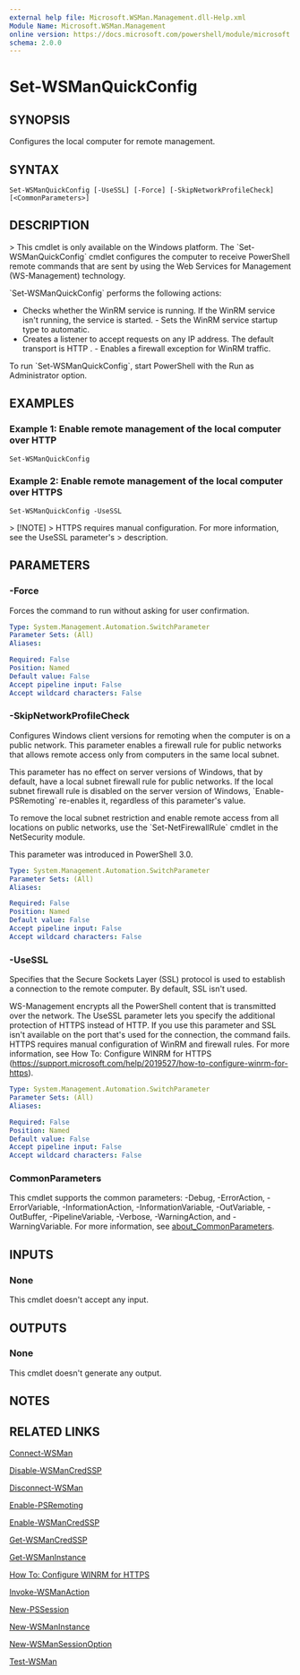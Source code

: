 ```yaml
---
external help file: Microsoft.WSMan.Management.dll-Help.xml
Module Name: Microsoft.WSMan.Management
online version: https://docs.microsoft.com/powershell/module/microsoft.wsman.management/set-wsmanquickconfig?view=powershell-7.1&WT.mc_id=ps-gethelp
schema: 2.0.0
---
```


# Set-WSManQuickConfig

## SYNOPSIS
Configures the local computer for remote management.

## SYNTAX

```
Set-WSManQuickConfig [-UseSSL] [-Force] [-SkipNetworkProfileCheck] [<CommonParameters>]
```

## DESCRIPTION
\> This cmdlet is only available on the Windows platform.
The \`Set-WSManQuickConfig\` cmdlet configures the computer to receive PowerShell remote commands that are sent by using the Web Services for Management (WS-Management) technology.

\`Set-WSManQuickConfig\` performs the following actions:

- Checks whether the WinRM service is running. If the WinRM service isn't running, the service is   started. - Sets the WinRM service startup type to automatic.
- Creates a listener to accept requests on any IP address. The default transport is HTTP . - Enables a firewall exception for WinRM traffic.

To run \`Set-WSManQuickConfig\`, start PowerShell with the Run as Administrator option.

## EXAMPLES

### Example 1: Enable remote management of the local computer over HTTP
```
Set-WSManQuickConfig
```

### Example 2: Enable remote management of the local computer over HTTPS
```
Set-WSManQuickConfig -UseSSL
```

\> \[!NOTE\] \> HTTPS requires manual configuration.
For more information, see the UseSSL parameter's \> description.

## PARAMETERS

### -Force
Forces the command to run without asking for user confirmation.

```yaml
Type: System.Management.Automation.SwitchParameter
Parameter Sets: (All)
Aliases:

Required: False
Position: Named
Default value: False
Accept pipeline input: False
Accept wildcard characters: False
```

### -SkipNetworkProfileCheck
Configures Windows client versions for remoting when the computer is on a public network.
This parameter enables a firewall rule for public networks that allows remote access only from computers in the same local subnet.

This parameter has no effect on server versions of Windows, that by default, have a local subnet firewall rule for public networks.
If the local subnet firewall rule is disabled on the server version of Windows, \`Enable-PSRemoting\` re-enables it, regardless of this parameter's value.

To remove the local subnet restriction and enable remote access from all locations on public networks, use the \`Set-NetFirewallRule\` cmdlet in the NetSecurity module.

This parameter was introduced in PowerShell 3.0.

```yaml
Type: System.Management.Automation.SwitchParameter
Parameter Sets: (All)
Aliases:

Required: False
Position: Named
Default value: False
Accept pipeline input: False
Accept wildcard characters: False
```

### -UseSSL
Specifies that the Secure Sockets Layer (SSL) protocol is used to establish a connection to the remote computer.
By default, SSL isn't used.

WS-Management encrypts all the PowerShell content that is transmitted over the network.
The UseSSL parameter lets you specify the additional protection of HTTPS instead of HTTP.
If you use this parameter and SSL isn't available on the port that's used for the connection, the command fails.
HTTPS requires manual configuration of WinRM and firewall rules.
For more information, see How To: Configure WINRM for HTTPS (https://support.microsoft.com/help/2019527/how-to-configure-winrm-for-https).

```yaml
Type: System.Management.Automation.SwitchParameter
Parameter Sets: (All)
Aliases:

Required: False
Position: Named
Default value: False
Accept pipeline input: False
Accept wildcard characters: False
```

### CommonParameters
This cmdlet supports the common parameters: -Debug, -ErrorAction, -ErrorVariable, -InformationAction, -InformationVariable, -OutVariable, -OutBuffer, -PipelineVariable, -Verbose, -WarningAction, and -WarningVariable. For more information, see [about_CommonParameters](http://go.microsoft.com/fwlink/?LinkID=113216).

## INPUTS

### None
This cmdlet doesn't accept any input.

## OUTPUTS

### None
This cmdlet doesn't generate any output.

## NOTES

## RELATED LINKS

[Connect-WSMan]()

[Disable-WSManCredSSP]()

[Disconnect-WSMan]()

[Enable-PSRemoting]()

[Enable-WSManCredSSP]()

[Get-WSManCredSSP]()

[Get-WSManInstance]()

[How To: Configure WINRM for HTTPS](https://support.microsoft.com/help/2019527/how-to-configure-winrm-for-https)

[Invoke-WSManAction]()

[New-PSSession]()

[New-WSManInstance]()

[New-WSManSessionOption]()

[Test-WSMan]()

